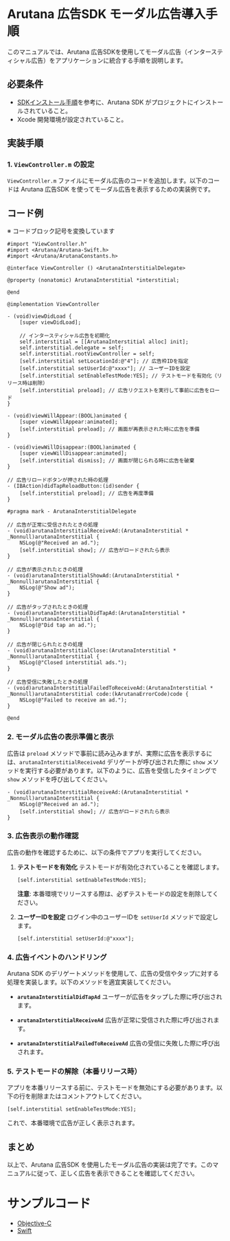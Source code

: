 # Arutana 広告SDK モーダル広告導入手順

このマニュアルでは、Arutana 広告SDKを使用してモーダル広告（インタースティシャル広告）をアプリケーションに統合する手順を説明します。

## 必要条件

- [SDKインストール手順](./sdk_install.md)を参考に、Arutana SDK がプロジェクトにインストールされていること。
- Xcode 開発環境が設定されていること。

## 実装手順

### 1. `ViewController.m` の設定

`ViewController.m` ファイルにモーダル広告のコードを追加します。以下のコードは Arutana 広告SDK を使ってモーダル広告を表示するための実装例です。

## コード例

※ コードブロック記号を変換しています

```objc
#import "ViewController.h"
#import <Arutana/Arutana-Swift.h>
#import <Arutana/ArutanaConstants.h>

@interface ViewController () <ArutanaInterstitialDelegate>

@property (nonatomic) ArutanaInterstitial *interstitial;

@end

@implementation ViewController

- (void)viewDidLoad {
    [super viewDidLoad];
    
    // インタースティシャル広告を初期化
    self.interstitial = [[ArutanaInterstitial alloc] init];
    self.interstitial.delegate = self;
    self.interstitial.rootViewController = self;
    [self.interstitial setLocationId:@"4"]; // 広告枠IDを指定
    [self.interstitial setUserId:@"xxxx"]; // ユーザーIDを設定
    [self.interstitial setEnableTestMode:YES]; // テストモードを有効化（リリース時は削除）
    [self.interstitial preload]; // 広告リクエストを実行して事前に広告をロード
}

- (void)viewWillAppear:(BOOL)animated {
    [super viewWillAppear:animated];
    [self.interstitial preload]; // 画面が再表示された時に広告を準備
}

- (void)viewWillDisappear:(BOOL)animated {
    [super viewWillDisappear:animated];
    [self.interstitial dismiss]; // 画面が閉じられる時に広告を破棄
}

// 広告リロードボタンが押された時の処理
- (IBAction)didTapReloadButton:(id)sender {
    [self.interstitial preload]; // 広告を再度準備
}

#pragma mark - ArutanaInterstitialDelegate

// 広告が正常に受信されたときの処理
- (void)arutanaInterstitialReceiveAd:(ArutanaInterstitial * _Nonnull)arutanaInterstitial {
    NSLog(@"Received an ad.");
    [self.interstitial show]; // 広告がロードされたら表示
}

// 広告が表示されたときの処理
- (void)arutanaInterstitialShowAd:(ArutanaInterstitial * _Nonnull)arutanaInterstitial {
    NSLog(@"Show ad");
}

// 広告がタップされたときの処理
- (void)arutanaInterstitialDidTapAd:(ArutanaInterstitial * _Nonnull)arutanaInterstitial {
    NSLog(@"Did tap an ad.");
}

// 広告が閉じられたときの処理
- (void)arutanaInterstitialClose:(ArutanaInterstitial * _Nonnull)arutanaInterstitial {
    NSLog(@"Closed interstitial ads.");
}

// 広告受信に失敗したときの処理
- (void)arutanaInterstitialFailedToReceiveAd:(ArutanaInterstitial * _Nonnull)arutanaInterstitial code:(kArutanaErrorCode)code {
    NSLog(@"Failed to receive an ad.");
}

@end
```

### 2. モーダル広告の表示準備と表示

広告は `preload` メソッドで事前に読み込みますが、実際に広告を表示するには、`arutanaInterstitialReceiveAd` デリゲートが呼び出された際に `show` メソッドを実行する必要があります。以下のように、広告を受信したタイミングで `show` メソッドを呼び出してください。

```objc
- (void)arutanaInterstitialReceiveAd:(ArutanaInterstitial * _Nonnull)arutanaInterstitial {
    NSLog(@"Received an ad.");
    [self.interstitial show]; // 広告がロードされたら表示
}
```

### 3. 広告表示の動作確認

広告の動作を確認するために、以下の条件でアプリを実行してください。

1. **テストモードを有効化**
   テストモードが有効化されていることを確認します。
   ```objc
   [self.interstitial setEnableTestMode:YES];
   ```
   **注意**: 本番環境でリリースする際は、必ずテストモードの設定を削除してください。

2. **ユーザーIDを設定**
   ログイン中のユーザーIDを `setUserId` メソッドで設定します。
   ```objc
   [self.interstitial setUserId:@"xxxx"];
   ```

### 4. 広告イベントのハンドリング

Arutana SDK のデリゲートメソッドを使用して、広告の受信やタップに対する処理を実装します。以下のメソッドを適宜実装してください。

- **`arutanaInterstitialDidTapAd`**
  ユーザーが広告をタップした際に呼び出されます。
  
- **`arutanaInterstitialReceiveAd`**
  広告が正常に受信された際に呼び出されます。
  
- **`arutanaInterstitialFailedToReceiveAd`**
  広告の受信に失敗した際に呼び出されます。

### 5. テストモードの解除（本番リリース時）

アプリを本番リリースする前に、テストモードを無効にする必要があります。以下の行を削除またはコメントアウトしてください。

```objc
[self.interstitial setEnableTestMode:YES];
```

これで、本番環境で広告が正しく表示されます。

## まとめ

以上で、Arutana 広告SDK を使用したモーダル広告の実装は完了です。このマニュアルに従って、正しく広告を表示できることを確認してください。

# サンプルコード

- [Objective-C](https://github.com/Locationvalue/arutana_iOS_SDK/blob/main/InterstitialAdsObjC/ViewController.m)
- [Swift](https://github.com/Locationvalue/arutana_iOS_SDK/blob/main/InterstitialAdsSwift/ViewController.swift)
